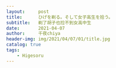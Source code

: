 ```yaml
---
layout:     post
title:      ひげを剃る。そして女子高生を拾う。
subtitle:   剃了胡子也捡不到女高中生
date:       2021-04-07
author:     千夜chiya
header-img: img/2021/04/07/01/title.jpg
catalog: true
tags:
    - Higesoru
---
```


